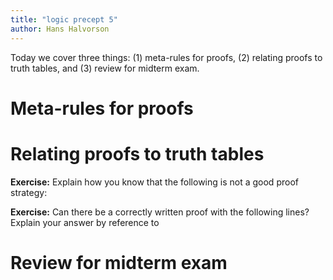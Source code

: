 ```yaml
---
title: "logic precept 5"
author: Hans Halvorson
---
```


Today we cover three things: (1) meta-rules for proofs, (2) relating
proofs to truth tables, and (3) review for midterm exam.

# Meta-rules for proofs


# Relating proofs to truth tables 

**Exercise:** Explain how you know that the following is not a good
proof strategy:

**Exercise:** Can there be a correctly written proof with the
following lines? Explain your answer by reference to 

# Review for midterm exam
